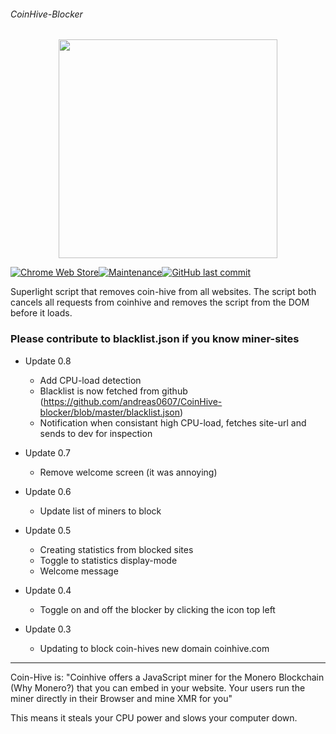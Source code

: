 ###### CoinHive-Blocker
<p align="center">
  <img src="https://github.com/andreas0607/CoinHive-blocker/blob/master/ad.png" width="350" />
</p>

[![Chrome Web Store](https://img.shields.io/chrome-web-store/users/ccagdbjcbhmcdcbbknfebhhdbolnfimo.svg?style=flat-square)](https://chrome.google.com/webstore/detail/coin-hive-blocker/ccagdbjcbhmcdcbbknfebhhdbolnfimo)[![Maintenance](https://img.shields.io/maintenance/yes/2018.svg?style=flat-square)]()[![GitHub last commit](https://img.shields.io/github/last-commit/andreas0607/CoinHive-blocker.svg?style=flat-square)](https://github.com/andreas0607/CoinHive-blocker)

Superlight script that removes coin-hive from all websites. The script both cancels all requests from coinhive and removes the script from the DOM before it loads.

### Please contribute to blacklist.json if you know miner-sites

* Update 0.8
    - Add CPU-load detection
    - Blacklist is now fetched from github (https://github.com/andreas0607/CoinHive-blocker/blob/master/blacklist.json)
    - Notification when consistant high CPU-load, fetches site-url and sends to dev for inspection
* Update 0.7
    - Remove welcome screen (it was annoying) 
* Update 0.6
    - Update list of miners to block
* Update 0.5
    - Creating statistics from blocked sites
    - Toggle to statistics display-mode
    - Welcome message
* Update 0.4
    - Toggle on and off the blocker by clicking the icon top left

* Update 0.3
    - Updating to block coin-hives new domain coinhive.com

-----------------------------------------------------------


Coin-Hive is:
"Coinhive offers a JavaScript miner for the Monero Blockchain (Why Monero?) that you can embed in your website. Your users run the miner directly in their Browser and mine XMR for you"

This means it steals your CPU power and slows your computer down.
